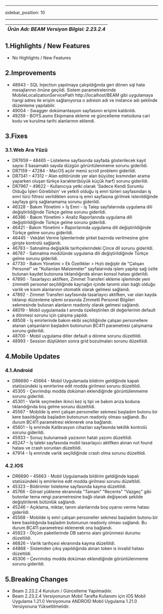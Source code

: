 ﻿---

sidebar_position: 10

---
| ***Ürün Adı: BEAM   Versiyon Bilgisi: 2.23.2.4*** |
|-----------------------------------------------| 


## **1.Highlights / New Features**

-	No Highlights / New Features


## 2.Improvements

-	48943 - SQL Injection yapılmaya çalışıldığında geri dönen sql hata mesajlarının önüne geçildi. Sistem parametrelerinde MobileLocalizationServicePath http://localhost/BEAM gibi uygulamaya hangi adres ile erişim sağlanıyorsa o adresin adı ve instance adı şeklinde düzenleme yapılabilir.
-	49004 - Swagger dokümantasyon sayfasının erişimi kaldırıldı.
-	49259 - BOYS.asmx  Ekipmana ekleme ve güncelleme metoduna cari kodu ve kurulma tarihi alanlarının eklendi.


## **3.Fixes**

### 3.1.Web Ara Yüzü

-	DR7659 – 48465 – Listeleme sayfasında sayfada gösterilecek kayıt sayısı 3 basamaklı sayıda düzgün görüntülenmeme sorunu giderildi.
-	DR7159 – 47284 - MacOS açılır menü scroll problemi giderildi.
-	DR7341 – 47312 – Alan editöründe yer alan büyüteç kısmından arama yaparken oluşan türkçe karakter(büyük küçük harf) sorunu giderildi.
-	DR7967 – 49622 - Kullanıcıya yetki olarak 'Sadece Kendi Sorumlu Olduğu İşleri Görebilsin' ve yetkili olduğu iş emri türleri sayfasından iş emri türü filtresi verildikten sonra iş emri sayfasına girilmek istenildiğinde sayfaya giriş sağlanamama sorunu giderildi.
-	46328 - Bakım Yönetimi > İş Emri - İş Talep sayfalarında uygulama dili değiştirildiğinde Türkçe gelme sorunu giderildi.
-	46386 - Bakım Yönetimi > Analiz Raporlarında uygulama dili değiştirildiğinde Türkçe gelme sorunu giderildi.
-	46421 - Bakım Yönetimi > Raporlarında uygulama dili değiştirildiğinde Türkçe gelme sorunu giderildi.
-	46445 - Vekâlet Verme İşlemlerinde şirket bazında verilmesine göre girişte kontrolü sağlandı.
-	46783 – Satınalma değişiklik tarihçelerindeki Çince dil sorunu giderildi.
-	46787 - Satınalma modülünde uygulama dili değiştirildiğinde Türkçe gelme sorunu giderildi.
-	47730 - Bakım Yönetimi > Ek Özellikler > Hızlı değiştir de "Çalışan Personel" ve "Kullanılan Malzemeler" sayfalarında işlem yapılıp sağ üstte bulunan kaydet butonuna tıklandığında alınan konsol hatası giderildi.
-	47890 - Tasarlayıcı aktifken, Zimmet Transferi ekleme işleminde yeni zimmetli personel seçildiğinde kaynağın içinde tanımlı olan bağlı olduğu varlık ve kısım alanlarının otomatik olarak gelmesi sağlandı. 
-	47892 - Zimmet Transferi sayfasında tasarlayıcı aktifken, var olan kayda tıklanıp düzenleme işlemi sırasında Zimmetli Personel Bilgileri sekmesinde bulunan alanların readonly olarak gelmesi sağlandı.
-	48019 - Mobil uygulamada t anında özelleştirilen dil değerlerinin default a dönmesi sorunu için çalışma yapıldı.
-	48508 - İş emirlerinde bakım ekibi seçildiğinde çalışan personellere atanan çalışanların başladım butonunun BC411 parametresi çalışmama sorunu giderildi.
-	48700 - Mobil uygulama diller default a dönme sorunu düzeltildi.
-	48993 - Session düştükten sonra grid bozulmaları sorunu düzeltildi.


## **4.Mobile Updates**

### 4.1.Android

-	DR6690 – 45664 - Mobil Uygulamada bildirim geldiğinde kapalı statüsündeki iş emirlerine edit modda girilmesi sorunu düzeltildi.
-	45305 - Çevrimdışı modda doküman eklendiğinde görüntülenmeme sorunu giderildi.
-	45301 - Varlık seçmeden ikinci kez iş tipi ve bakım arıza koduna tıklandığında boş gelme sorunu düzeltildi.
-	45567 - Mobilde iş emri çalışan personeller sekmesi başladım butonu bir kere basıldığında başladım butonunun readonly olması sağlandı. Bu durum BC411 parametresi eklenerek ona bağlandı.
-	45601 – İş emrinde Kalibrasyon cihazları sayfasında tekillik kontrolü sorunu giderildi.
-	45933 – Sonuç bulunamadı yazısının hatalı yazımı düzeltildi.
-	45247 – İş talebi sayfasında mobil tasarlayıcı aktifken alınan not found hatası ve crash sorunları düzeltildi.
-	47914 – İş emrinde varlık seçildiğinde crash olma sorunu düzeltildi.


### 4.2.IOS

-	DR6690 – 45663 - Mobil Uygulamada bildirim geldiğinde kapalı statüsündeki iş emirlerine edit modda girilmesi sorunu düzeltildi.
-	45323 – Bildirimler listeleme sayfasında kayma düzeltildi.
-	45766 - Görsel yükleme ekranında "Tamam" "Recents" "Vazgeç" gibi butonlar tema rengi parametresine bağlı olarak değişecek şekilde değiştirilerek bütünlük sağlandı.
-	45246 – Açıklama, miktar, tanım alanlarında boş uyarısı verme hatası giderildi.
-	45568 - Mobilde iş emri çalışan personeller sekmesi başladım butonu bir kere basıldığında başladım butonunun readonly olması sağlandı. Bu durum BC411 parametresi eklenerek ona bağlandı.
-	45923 - Ölçüm paketlerinde DB satırno alanı görünmesi durumu düzeltildi.
-	46826 – Varlık tarihçesi ekranında kayma düzeltildi.
-	44868 - Sistemden çıkış yapıldığında alınan token is invalid hatası düzeltildi.
-	45306 – Çevrimdışı modda doküman eklendiğinde görüntülenmeme sorunu giderildi.


## **5.Breaking Changes**

-	Beam 2.23.2.4 Kurulum / Güncelleme Yapılmadılır.
-	Beam 2.23.2.4 Versiyonunun Mobil Tarafta Kullanımı için IOS Mobil Uygulama 1.21.0 Versiyonuna ANDROID Mobil Uygulama 1.21.0 Versiyonuna Yükseltilmelidir.